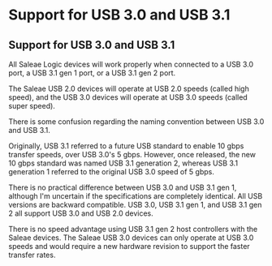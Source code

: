 # Support for USB 3.0 and USB 3.1

## Support for USB 3.0 and USB 3.1

All Saleae Logic devices will work properly when connected to a USB 3.0 port, a USB 3.1 gen 1 port, or a USB 3.1 gen 2 port.

The Saleae USB 2.0 devices will operate at USB 2.0 speeds \(called high speed\), and the USB 3.0 devices will operate at USB 3.0 speeds \(called super speed\).

There is some confusion regarding the naming convention between USB 3.0 and USB 3.1.

Originally, USB 3.1 referred to a future USB standard to enable 10 gbps transfer speeds, over USB 3.0's 5 gbps. However, once released, the new 10 gbps standard was named USB 3.1 generation 2, whereas USB 3.1 generation 1 referred to the original USB 3.0 speed of 5 gbps.

There is no practical difference between USB 3.0 and USB 3.1 gen 1, although I'm uncertain if the specifications are completely identical. All USB versions are backward compatible. USB 3.0, USB 3.1 gen 1, and USB 3.1 gen 2 all support USB 3.0 and USB 2.0 devices.

There is no speed advantage using USB 3.1 gen 2 host controllers with the Saleae devices. The Saleae USB 3.0 devices can only operate at USB 3.0 speeds and would require a new hardware revision to support the faster transfer rates.

